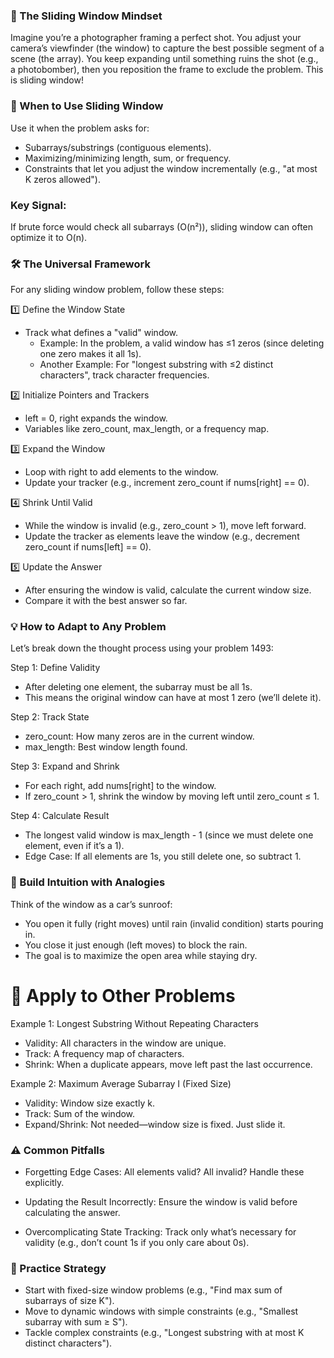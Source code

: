 ### 🔑 The Sliding Window Mindset

Imagine you’re a photographer framing a perfect shot. You adjust your camera’s viewfinder (the window) to capture the
best possible segment of a scene (the array). You keep expanding until something ruins the shot (e.g., a photobomber),
then you reposition the frame to exclude the problem. This is sliding window!

### 🌟 When to Use Sliding Window

Use it when the problem asks for:

- Subarrays/substrings (contiguous elements).
- Maximizing/minimizing length, sum, or frequency.
- Constraints that let you adjust the window incrementally (e.g., "at most K zeros allowed").

### Key Signal:

If brute force would check all subarrays (O(n²)), sliding window can often optimize it to O(n).

### 🛠️ The Universal Framework

For any sliding window problem, follow these steps:

1️⃣ Define the Window State

- Track what defines a "valid" window.
    - Example: In the problem, a valid window has ≤1 zeros (since deleting one zero makes it all 1s).
    - Another Example: For "longest substring with ≤2 distinct characters", track character frequencies.

2️⃣ Initialize Pointers and Trackers

- left = 0, right expands the window.
- Variables like zero_count, max_length, or a frequency map.

3️⃣ Expand the Window

- Loop with right to add elements to the window.
- Update your tracker (e.g., increment zero_count if nums[right] == 0).

4️⃣ Shrink Until Valid

- While the window is invalid (e.g., zero_count > 1), move left forward.
- Update the tracker as elements leave the window (e.g., decrement zero_count if nums[left] == 0).

5️⃣ Update the Answer

- After ensuring the window is valid, calculate the current window size.
- Compare it with the best answer so far.

### 💡 How to Adapt to Any Problem

Let’s break down the thought process using your problem 1493:

Step 1: Define Validity

- After deleting one element, the subarray must be all 1s.
- This means the original window can have at most 1 zero (we’ll delete it).

Step 2: Track State

- zero_count: How many zeros are in the current window.
- max_length: Best window length found.

Step 3: Expand and Shrink

- For each right, add nums[right] to the window.
- If zero_count > 1, shrink the window by moving left until zero_count ≤ 1.

Step 4: Calculate Result

- The longest valid window is max_length - 1 (since we must delete one element, even if it’s a 1).
- Edge Case: If all elements are 1s, you still delete one, so subtract 1.

### 🧠 Build Intuition with Analogies

Think of the window as a car’s sunroof:

- You open it fully (right moves) until rain (invalid condition) starts pouring in.
- You close it just enough (left moves) to block the rain.
- The goal is to maximize the open area while staying dry.

# 🚀 Apply to Other Problems

Example 1: Longest Substring Without Repeating Characters

- Validity: All characters in the window are unique.
- Track: A frequency map of characters.
- Shrink: When a duplicate appears, move left past the last occurrence.

Example 2: Maximum Average Subarray I (Fixed Size)

- Validity: Window size exactly k.
- Track: Sum of the window.
- Expand/Shrink: Not needed—window size is fixed. Just slide it.

### ⚠️ Common Pitfalls

- Forgetting Edge Cases:
  All elements valid? All invalid? Handle these explicitly.

- Updating the Result Incorrectly:
  Ensure the window is valid before calculating the answer.

- Overcomplicating State Tracking:
  Track only what’s necessary for validity (e.g., don’t count 1s if you only care about 0s).

### 🔄 Practice Strategy

- Start with fixed-size window problems (e.g., "Find max sum of subarrays of size K").
- Move to dynamic windows with simple constraints (e.g., "Smallest subarray with sum ≥ S").
- Tackle complex constraints (e.g., "Longest substring with at most K distinct characters").

